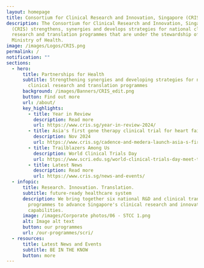 ```yaml
---
layout: homepage
title: Consortium for Clinical Research and Innovation, Singapore (CRIS)
description: The Consortium for Clinical Research and Innovation, Singapore
  (CRIS) strengthens, synergies and develops strategies for national clinical
  research and translation programmes that are under the stewardship of the
  Ministry of Health.
image: /images/Logos/CRIS.png
permalink: /
notification: ""
sections:
  - hero:
      title: Partnerships for Health
      subtitle: Strengthening synergies and developing strategies for national
        clinical research and translation programmes
      background: /images/Banners/CRIS_edit.png
      button: Find out more
      url: /about/
      key_highlights:
        - title: Year in Review
          description: Read more
          url: https://www.cris.sg/year-in-review-2024/
        - title: Asia's first gene therapy clinical trial for heart failure
          description: Nov 2024
          url: https://www.cris.sg/cadence-and-medera-launch-asia-s-first-multi-centre-gene-therapy-trial-for-heart-failure/
        - title: Trailblazers Among Us
          description: World Clinical Trials Day
          url: https://www.scri.edu.sg/world-clinical-trials-day-meet-the-trailblazers-transforming-tomorrow-s-health/
        - title: Latest News
          description: Read more
          url: https://www.cris.sg/news-and-events/
  - infopic:
      title: Research. Innovation. Translation.
      subtitle: future-ready healthcare system
      description: We bring together six national R&D and clinical translation
        programmes to advance Singapore's clinical research and innovation
        capabilities.
      image: /images/Corporate photos/06 - STCC 1.png
      alt: Image alt text
      button: our programmes
      url: /our-programmes/scri/
  - resources:
      title: Latest News and Events
      subtitle: BE IN THE KNOW
      button: more
---
```

